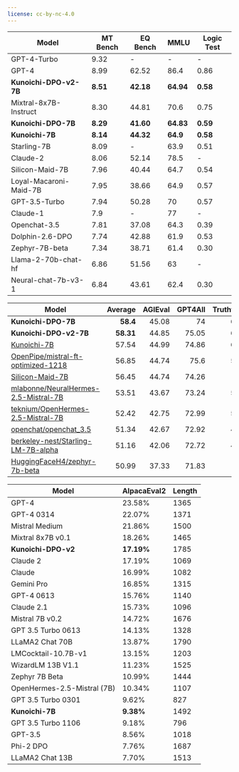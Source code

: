 ```yaml
---
license: cc-by-nc-4.0
---
```


| Model                | MT Bench | EQ Bench | MMLU   | Logic Test |
|----------------------|----------|----------|---------|-------------|
| GPT-4-Turbo         | 9.32     | -        | -       | -           |
| GPT-4               | 8.99     | 62.52    | 86.4    | 0.86        |
| **Kunoichi-DPO-v2-7B** | **8.51**     | **42.18**    | **64.94**| **0.58**        |
| Mixtral-8x7B-Instruct| 8.30     | 44.81    | 70.6    | 0.75        |
| **Kunoichi-DPO-7B** | **8.29**     | **41.60**    | **64.83**    | **0.59**        |
| **Kunoichi-7B**     | **8.14**     | **44.32**    | **64.9**    | **0.58**            |
| Starling-7B         | 8.09     | -        | 63.9    | 0.51        |
| Claude-2            | 8.06     | 52.14    | 78.5    | -           |
| Silicon-Maid-7B     | 7.96     | 40.44    | 64.7    | 0.54           |
| Loyal-Macaroni-Maid-7B | 7.95     | 38.66    | 64.9   | 0.57        |
| GPT-3.5-Turbo       | 7.94     | 50.28    | 70      | 0.57        |
| Claude-1            | 7.9       | -        | 77      | -           |
| Openchat-3.5        | 7.81     | 37.08    | 64.3    | 0.39        |
| Dolphin-2.6-DPO     | 7.74     | 42.88    | 61.9    | 0.53        |
| Zephyr-7B-beta      | 7.34     | 38.71    | 61.4    | 0.30        |
| Llama-2-70b-chat-hf | 6.86     | 51.56    | 63      | -           |
| Neural-chat-7b-v3-1 | 6.84     | 43.61    | 62.4    | 0.30        |

| Model | Average | AGIEval | GPT4All | TruthfulQA | Bigbench |
|---|---:|---:|---:|---:|---:|
| **Kunoichi-DPO-7B**|**58.4**|  45.08 |  74|     66.99|   47.52|
| **Kunoichi-DPO-v2-7B**|**58.31**|  44.85|  75.05|     65.69|   47.65|
| [Kunoichi-7B](https://huggingface.co/SanjiWatsuki/Kunoichi-7B)|57.54|  44.99|  74.86|     63.72|   46.58|
| [OpenPipe/mistral-ft-optimized-1218](https://huggingface.co/OpenPipe/mistral-ft-optimized-1218)| 56.85 | 44.74 | 75.6 | 59.89 | 47.17 |
| [Silicon-Maid-7B](https://huggingface.co/SanjiWatsuki/Silicon-Maid-7B) | 56.45|  44.74|  74.26|      61.5|   45.32|
| [mlabonne/NeuralHermes-2.5-Mistral-7B](https://huggingface.co/mlabonne/NeuralHermes-2.5-Mistral-7B) | 53.51 | 43.67 | 73.24 | 55.37 | 41.76 |
| [teknium/OpenHermes-2.5-Mistral-7B](https://huggingface.co/teknium/OpenHermes-2.5-Mistral-7B)  | 52.42 | 42.75 | 72.99 | 52.99 | 40.94 |
| [openchat/openchat_3.5](https://huggingface.co/openchat/openchat_3.5) | 51.34 | 42.67 | 72.92 | 47.27 | 42.51 |
| [berkeley-nest/Starling-LM-7B-alpha](https://huggingface.co/berkeley-nest/Starling-LM-7B-alpha) | 51.16 | 42.06 | 72.72 | 47.33 | 42.53 |
| [HuggingFaceH4/zephyr-7b-beta](https://huggingface.co/HuggingFaceH4/zephyr-7b-beta) | 50.99 | 37.33 | 71.83 | 55.1 | 39.7 |

| Model                       | AlpacaEval2 | Length |
| --------------------------- | ----------- | ------ |
| GPT-4                       | 23.58%      | 1365   |
| GPT-4 0314                  | 22.07%      | 1371   |
| Mistral Medium              | 21.86%      | 1500   |
| Mixtral 8x7B v0.1           | 18.26%      | 1465   |
| **Kunoichi-DPO-v2**         | **17.19%**  | 1785   |
| Claude 2                    | 17.19%      | 1069   |
| Claude                      | 16.99%      | 1082   |
| Gemini Pro                  | 16.85%      | 1315   |
| GPT-4 0613                  | 15.76%      | 1140   |
| Claude 2.1                  | 15.73%      | 1096   |
| Mistral 7B v0.2             | 14.72%      | 1676   |
| GPT 3.5 Turbo 0613          | 14.13%      | 1328   |
| LLaMA2 Chat 70B             | 13.87%      | 1790   |
| LMCocktail-10.7B-v1         | 13.15%      | 1203   |
| WizardLM 13B V1.1           | 11.23%      | 1525   |
| Zephyr 7B Beta              | 10.99%      | 1444   |
| OpenHermes-2.5-Mistral (7B) | 10.34%      | 1107   |
| GPT 3.5 Turbo 0301          | 9.62%       | 827    |
| **Kunoichi-7B**             | **9.38%**   | 1492   |
| GPT 3.5 Turbo 1106          | 9.18%       | 796    |
| GPT-3.5                     | 8.56%       | 1018   |
| Phi-2 DPO                   | 7.76%       | 1687   |
| LLaMA2 Chat 13B             | 7.70%       | 1513   |